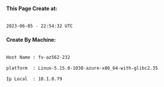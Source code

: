
   
#### This Page Create at:

```bash

2023-06-05 - 22:54:32 UTC

```

#### Create By Machine:

```bash

Host Name : fv-az562-232

platform  : Linux-5.15.0-1038-azure-x86_64-with-glibc2.35

Ip Local  : 10.1.0.79

```

